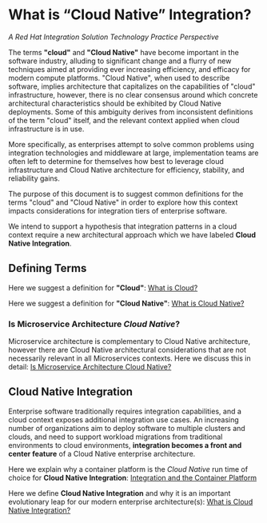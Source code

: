 # What is “Cloud Native” Integration? 
*A Red Hat Integration Solution Technology Practice Perspective* 

The terms **"cloud"** and **"Cloud Native"** have become important in the software industry, alluding to significant change and a flurry of new techniques aimed at providing ever increasing efficiency, and efficacy for modern compute platforms. "Cloud Native", when used to describe software, implies architecture that capitalizes on the capabilities of "cloud" infrastructure, however, there is no clear consensus around which concrete architectural characteristics should be exhibited by Cloud Native deployments. Some of this ambiguity derives from inconsistent definitions of the term "cloud" itself, and the relevant context applied when cloud infrastructure is in use.

More specifically, as enterprises attempt to solve common problems using integration technologies and middleware at large, implementation teams are often left to determine for themselves how best to leverage cloud infrastructure and Cloud Native architecture for efficiency, stability, and reliability gains.

The purpose of this document is to suggest common definitions for the terms "cloud" and "Cloud Native" in order to explore how this context impacts considerations for integration tiers of enterprise software.

We intend to support a hypothesis that integration patterns in a cloud context require a new architectural approach which we have labeled **Cloud Native Integration**.


## Defining Terms

Here we suggest a definition for **"Cloud"**: [What is Cloud?](definition-cloud.md)

Here we suggest a definition for **"Cloud Native"**: [What is Cloud Native?](definition-cloudnative.md)


### Is Microservice Architecture *Cloud Native*?
Microservice architecture is complementary to Cloud Native architecture, however there are Cloud Native architectural considerations that are not necessarily relevant in all Microservices contexts. Here we discuss this in detail: [Is Microservice Architecture Cloud Native?](msa-cloudnative.md)


## **Cloud Native Integration**  
Enterprise software traditionally requires integration capabilities, and a cloud context exposes additional integration use cases. An increasing number of organizations aim to deploy software to multiple clusters and clouds, and need to support workload migrations from traditional environments to cloud environments, **integration becomes a front and center feature** of a Cloud Native enterprise architecture. 

Here we explain why a container platform is the *Cloud Native* run time of choice for **Cloud Native Integration**: [Integration and the Container Platform](cloud-native-container-platform.md)

Here we define **Cloud Native Integration** and why it is an important evolutionary leap for our modern enterprise architecture(s): [What is Cloud Native Integration?](what-is-cloud-native-integration.md) 
